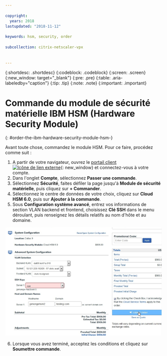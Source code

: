 ```yaml
---

copyright:
  years: 2018
lastupdated: "2018-11-12"

keywords: hsm, security, order

subcollection: citrix-netscaler-vpx


---
```


{:shortdesc: .shortdesc}
{:codeblock: .codeblock}
{:screen: .screen}
{:new_window: target="_blank"}
{:pre: .pre}
{:table: .aria-labeledby="caption"}
{:tip: .tip}
{:note: .note}
{:important: .important}

# Commande du module de sécurité matérielle IBM HSM (Hardware Security Module)
{: #order-the-ibm-hardware-security-module-hsm-}

Avant toute chose, commandez le module HSM. Pour ce faire, procédez comme suit :

1. A partir de votre navigateur, ouvrez le [portail client ![Icône de lien externe](../../icons/launch-glyph.svg "Icône de lien externe")](https://control.softlayer.com/){: new_window} et connectez-vous à votre compte.
2.	Dans l'onglet **Compte**, sélectionnez **Passer une commande**.
3.	Sélectionnez **Sécurité**, faites défiler la page jusqu'à **Module de sécurité matérielle**, puis cliquez sur **+ Commander**.
4.	Sélectionnez le centre de données de votre choix, cliquez sur **Cloud HSM 6.0**, puis sur **Ajouter à la commande**.
5. Sous **Configuration système avancé**, entrez vos informations de section VLAN backend et frontend, choisissez **Clé SSH** dans le menu déroulant, puis renseignez les détails relatifs au nom d'hôte et au domaine.

  <img src="images/1-Order-HSM.png" alt="dessin" style="width: 700px;"/>

6.	Lorsque vous avez terminé, acceptez les conditions et cliquez sur **Soumettre commande**.

